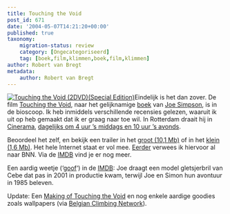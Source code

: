 ```yaml
---
title: Touching the Void
post_id: 671
date: '2004-05-07T14:21:20+00:00'
published: true
taxonomy:
    migration-status: review
    category: [Ongecategoriseerd]
    tag: [boek,film,klimmen,boek,film,klimmen]
author: Robert van Bregt
metadata:
    author: Robert van Bregt
---
```

[![Touching the Void (2DVD)(Special Edition)](http://www.bol.com/imgbase0/thumb/VIDEOCOVER/FC/8/7/1/6/7/8716777048597.gif)](http://clk.tradedoubler.com/click?a=1703208&p=67859&g=17299706&epi=1002004000098244)Eindelijk is het dan zover. De film [Touching the Void](http://www.pathefilms.co.uk/touching_the_void/), naar het gelijknamige [boek](http://clk.tradedoubler.com/click?a=1703208&p=67859&g=17297694&epi=1001004005971235) van [Joe Simpson](http://www.noordinaryjoe.co.uk/), is in de bioscoop. Ik heb inmiddels verschillende recensies gelezen, waaruit ik uit op heb gemaakt dat ik er graag naar toe wil. In Rotterdam draait hij in [Cinerama](http://www.cineramabios.nl/), [dagelijks om 4 uur ’s middags en 10 uur ’s avonds](http://www.cineramabios.nl/cinerama/film.php?id=356).

Beoordeel het zelf, en bekijk een trailer in het [groot (10,1 Mb)](http://www.pathefilms.co.uk/touching_the_void/video/ttv_trailer_hi.mov) of in het [klein (1,6 Mb)](http://www.pathefilms.co.uk/touching_the_void/video/ttv_trailer_lo.mov). Het hele Internet staat er vol mee. [Eerder](http://bregtology.wordpress.com/2004/04/26/een-ogenblik-geduld-aub/) verwees ik hiervoor al naar BNN. Via de [IMDB](http://www.imdb.com/title/tt0379557/trailers) vind je er nog meer.

Een aardig weetje (‘[goof](http://www.imdb.com/title/tt0379557/goofs)‘) in de [IMDB](http://www.imdb.com/title/tt0379557/): Joe draagt een model gletsjerbril van Cebe dat pas in 2001 in productie kwam, terwijl Joe en Simon hun avontuur in 1985 beleven.

Update: Een [Making of Touching the Void](http://www.ifcfilms.com/?CAT0=3127&CAT1=4309&SHID=19906&VID=3704&CLR=red&BCLR=CC0000) en nog enkele aardige goodies zoals wallpapers (via [Belgian Climbing Network](http://www.belclimb.net/forum.php?mode=viewTopic&topicID=2300&startReply=30)).